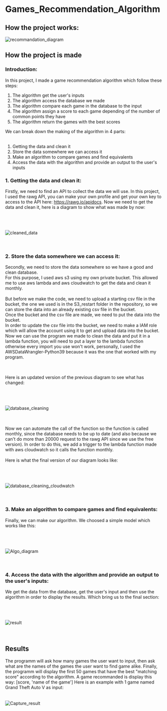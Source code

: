 # Games_Recommendation_Algorithm

## How the project works:
![recommandation_diagram](https://user-images.githubusercontent.com/127619531/226174855-2faee863-542f-4266-a91d-15245510d41f.png)



## How the project is made
### Introduction:
In this project, I made a game recommendation algorithm which follow these steps:<br>
1. The algorithm get the user's inputs
2. The algorithm access the database we made
3. The algorithm compare each game in the database to the input
4. The algorithm assign a score to each game depending of the number of common points they have
5. The algorithm return the games with the best scores

We can break down the making of the algorithm in 4 parts:<br><br>
1. Getting the data and clean it
2. Store the data somewhere we can access it
3. Make an algorithm to compare games and find equivalents
4. Access the data with the algorithm and provide an output to the user's inputs


### 1. Getting the data and clean it:
Firstly, we need to find an API to collect the data we will use. In this project, I used the rawg API, you can make your own profile and get your own key to access to the API here: https://rawg.io/apidocs. Now we need to get the data and clean it, here is a diagram to show what was made by now:

<br><br><br>
![cleaned_data](https://user-images.githubusercontent.com/127619531/226175705-940ddfc9-46a0-4997-ba75-908a3cb9bbcc.png)
<br><br><br>

### 2. Store the data somewhere we can access it:
Secondly, we need to store the data somewhere so we have a good and clean database.<br>
For this purpose, I used aws s3 using my own private bucket. 
This allowed me to use aws lambda and aws cloudwatch to get the data and clean it monthly.<br><br>
But before we make the code, we need to upload a starting csv file in the bucket, the one we used is in the S3_restart folder in the repository, so we can store the data into an already existing csv file in the bucket. <br>
Once the bucket and the csv file are made, we need to put the data into the bucket. <br>
In order to update the csv file into the bucket, we need to make a IAM role which will allow the account using it to get and upload data into the bucket.<br>
Now we can use the program we made to clean the data and put it in a lambda function, you will need to put a layer to the lambda function otherwise every import you use won't work, personally, I used the AWSDataWrangler-Python39 because it was the one that worked with my program.

<br><br>
Here is an updated version of the previous diagram to see what has changed:

<br><br><br>
![database_cleaning](https://user-images.githubusercontent.com/127619531/226175713-eaf2d5e2-781f-47ac-be73-cd55b809e937.png)
<br><br><br>


Now we can automate the call of the function so the function is called monthly, since the database needs to be up to date (and also because we can't do more than 20000 request to the rawg API since we use the free version). In order to do this, we add a trigger to the lambda function made with aws cloudwatch so it calls the function monthly.<br><br>
Here is what the final version of our diagram looks like:

<br><br><br>
![database_cleaning_cloudwatch](https://user-images.githubusercontent.com/127619531/226174946-aaec8f5d-a368-4be3-8257-fb859b27b9c3.png)
<br><br><br>



### 3. Make an algorithm to compare games and find equivalents:
Finally, we can make our algorithm. We choosed a simple model which works like this:

<br><br><br>
![Algo_diagram](https://user-images.githubusercontent.com/127619531/226173683-0ee69bb2-3af2-4e27-be87-2896f2871eac.png)
<br><br><br>



### 4. Access the data with the algorithm and provide an output to the user's inputs:
We get the data from the database, get the user's input and then use the algorithm in order to display the results. Which bring us to the final section:

<br><br><br>
![result](https://user-images.githubusercontent.com/127619531/226174690-902c89c6-8e12-44a8-ad42-08c84b15fc3c.png)
<br><br><br>

## Results

The programm will ask how many games the user want to input, then ask what are the names of the games the user want to find game alike.
Finally, the programm will display the first 50 games that have the best "matching score" according to the algorithm.
A game recommanded is display this way: [score, 'name of the game']
Here is an example with 1 game named Grand Theft Auto V as input:
<br><br><br>
![Capture_result](https://user-images.githubusercontent.com/127619531/224831232-05647360-d843-4939-a72e-d34dba8639a2.PNG)
<br><br><br>




